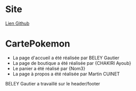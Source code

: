 # Site  
[Lien Github](https://gautier900.github.io/Carte_Pokemon/)   
# CartePokemon

- La page d'accueil a été réalisée par BELEY Gautier
- La page de boutique a été réalisée par {CHAKIRI Ayoub}
- Le panier a été réalisé par {Nom3}
- La page à propos a été réalisée par Martin CUINET

BELEY Gautier a travaillé sur le header/footer

